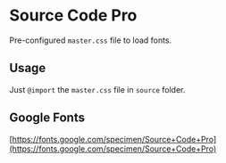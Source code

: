 # Source Code Pro

Pre-configured `master.css` file to load fonts.

## Usage

Just `@import` the `master.css` file in `source` folder.

## Google Fonts

[https://fonts.google.com/specimen/Source+Code+Pro](https://fonts.google.com/specimen/Source+Code+Pro)
